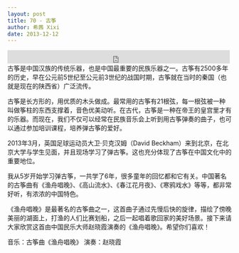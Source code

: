 ```yaml
---
layout: post
title: 70 - 古筝
author: 希茜 Xixi
date: 2013-12-12
---
```


<iframe src="https://archive.org/embed/slowchinese_201909/Slow_Chinese_070.mp3" width="500" height="30" frameborder="0" webkitallowfullscreen="true" mozallowfullscreen="true" allowfullscreen></iframe>
古筝是中国汉族的传统乐器，也是中国最重要的民族乐器之一。古筝有2500多年的历史，早在公元前5世纪至公元前3世纪的战国时期，古筝就在当时的秦国（也就是现在的陕西省）广泛流传。

古筝是长方形的，用优质的木头做成。最常用的古筝有21根弦，每一根弦被一种叫做筝柱的东西支撑着，音色优美动听。在古代，古筝是一种在帝王的皇宫里才有的乐器。而现在，我们不仅可以经常在民族音乐会上听到用古筝弹奏的曲子，也可以通过参加培训课程，培养弹古筝的爱好。

2013年3月，英国足球运动员大卫·贝克汉姆（David Beckham）来到北京，在北京大学与学生见面，并且现场学习了弹古筝。这也充分体现了古筝在中国文化中的重要地位。

我从5岁开始学习弹古筝，一共学了6年，很多童年的回忆都和它有关。中国著名的古筝曲有《渔舟唱晚》、《高山流水》、《春江花月夜》、《寒鸦戏水》等等，都非常好听，有浓浓的中国特色。

《渔舟唱晚》是最著名的古筝曲之一，这首曲子通过先慢后快的旋律，描绘了傍晚美丽的湖面上，打渔的人们比赛划船，之后一起唱着歌回家的美好场景。接下来请大家欣赏这首由中国民乐大师赵晓霞演奏的《渔舟唱晚》。希望你们喜欢！

音乐：古筝曲《渔舟唱晚》
演奏：赵晓霞

 

